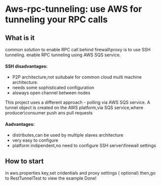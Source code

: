# Aws-rpc-tunneling: use AWS for tunneling your RPC calls


## What is it
common solution to enable RPC call behind firewall\proxy is to use SSH tunneling.
enable RPC tunneling using AWS SQS service.

#### SSH  disadvantages:

- P2P architecture,not suitubale for common cloud multi machine architecture.
- needs some sophisticated configuration
- alsways open channel between nodes

This project uses a different approach - polling via AWS SQS service.
A tunnel object is created on the AWS platform,via SQS service,where producer\consumer push ans pull requests

#### Aadvantages:

- distributes,can be used by multiple slaves architecture
- very easy to configure
- platform indipendent,no need to configure SSH server\firewall settings


 
## How to start

in aws.properties key,set cridentials and proxy settings ( optional)
then,go to RestTunnelTest to view the example
Done!




